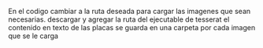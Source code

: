 En el codigo cambiar a la ruta deseada para cargar las imagenes que sean necesarias.
descargar y agregar la ruta del ejecutable de tesserat
el contenido en texto de las placas se guarda en una carpeta por cada imagen que se le carga
